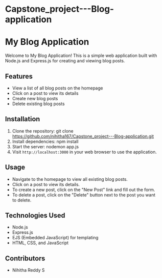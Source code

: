 # Capstone_project---Blog-application

# My Blog Application

Welcome to My Blog Application! This is a simple web application built with Node.js and Express.js for creating and viewing blog posts.

## Features

- View a list of all blog posts on the homepage
- Click on a post to view its details
- Create new blog posts
- Delete existing blog posts

## Installation

1. Clone the repository: git clone https://github.com/nihitha167/Capstone_project---Blog-application.git
2. Install dependencies: npm install
3. Start the server: nodemon app.js
4. Visit `http://localhost:3000` in your web browser to use the application.

## Usage

- Navigate to the homepage to view all existing blog posts.
- Click on a post to view its details.
- To create a new post, click on the "New Post" link and fill out the form.
- To delete a post, click on the "Delete" button next to the post you want to delete.

## Technologies Used

- Node.js
- Express.js
- EJS (Embedded JavaScript) for templating
- HTML, CSS, and JavaScript

## Contributors

- Nihitha Reddy S








